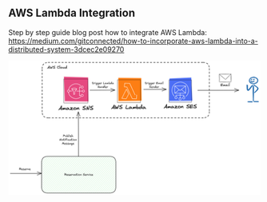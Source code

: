 ## AWS Lambda Integration
Step by step guide blog post how to integrate AWS Lambda: https://medium.com/gitconnected/how-to-incorporate-aws-lambda-into-a-distributed-system-3dcec2e09270

![](./arch.png)